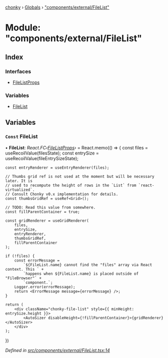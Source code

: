 [chonky](../README.md) › [Globals](../globals.md) › ["components/external/FileList"](_components_external_filelist_.md)

# Module: "components/external/FileList"

## Index

### Interfaces

* [FileListProps](../interfaces/_components_external_filelist_.filelistprops.md)

### Variables

* [FileList](_components_external_filelist_.md#const-filelist)

## Variables

### `Const` FileList

• **FileList**: *React.FC‹[FileListProps](../interfaces/_components_external_filelist_.filelistprops.md)›* = React.memo(() => {
    const files = useRecoilValue(filesState);
    const entrySize = useRecoilValue(fileEntrySizeState);

    const entryRenderer = useEntryRenderer(files);

    // Thumbs grid ref is not used at the moment but will be necessary later. It is
    // used to recompute the height of rows in the `List` from `react-virtualized`.
    // Consult Chonky v0.x implementation for details.
    const thumbsGridRef = useRef<Grid>();

    // TODO: Read this value from somewhere.
    const fillParentContainer = true;

    const gridRenderer = useGridRenderer(
        files,
        entrySize,
        entryRenderer,
        thumbsGridRef,
        fillParentContainer
    );

    if (!files) {
        const errorMessage =
            `${FileList.name} cannot find the "files" array via React context. This ` +
            `happens when ${FileList.name} is placed outside of "FileBrowser"` +
            `component.`;
        Logger.error(errorMessage);
        return <ErrorMessage message={errorMessage} />;
    }

    return (
        <div className="chonky-file-list" style={{ minHeight: entrySize.height }}>
            <AutoSizer disableHeight={!fillParentContainer}>{gridRenderer}</AutoSizer>
        </div>
    );
})

*Defined in [src/components/external/FileList.tsx:14](https://github.com/TimboKZ/Chonky/blob/603fef8/src/components/external/FileList.tsx#L14)*
